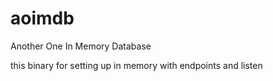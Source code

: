 # aoimdb
Another One In Memory Database

this binary for setting up in memory with endpoints and listen
